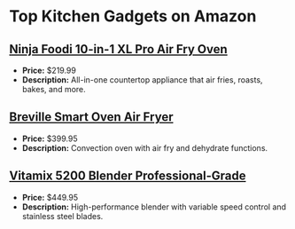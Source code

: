 # Top Kitchen Gadgets on Amazon

## [Ninja Foodi 10-in-1 XL Pro Air Fry Oven](https://www.amazon.com/dp/B08GC6PL3D?tag=mychanneld-20)
- **Price:** $219.99
- **Description:** All-in-one countertop appliance that air fries, roasts, bakes, and more.

## [Breville Smart Oven Air Fryer](https://www.amazon.com/dp/B07WTH7B8N?tag=mychanneld-20)
- **Price:** $399.95
- **Description:** Convection oven with air fry and dehydrate functions.

## [Vitamix 5200 Blender Professional-Grade](https://www.amazon.com/dp/B001VMAYAM?tag=mychanneld-20)
- **Price:** $449.95
- **Description:** High-performance blender with variable speed control and stainless steel blades.

